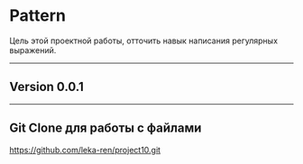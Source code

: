 # Pattern
Цель этой проектной работы, отточить навык написания регулярных выражений.
___
## Version 0.0.1
___
## Git Clone для работы с файлами
https://github.com/leka-ren/project10.git
